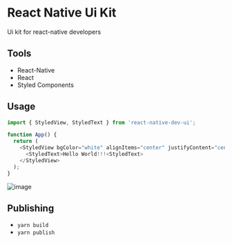 # React Native Ui Kit

Ui kit for react-native developers

## Tools

- React-Native
- React
- Styled Components

## Usage

```js
import { StyledView, StyledText } from 'react-native-dev-ui';

function App() {
  return (
    <StyledView bgColor="white" alignItems="center" justifyContent="center" flex={1}>
      <StyledText>Hello World!!!<StyledText>
    </StyledView>
  );
}
```

![image](https://user-images.githubusercontent.com/52223211/174129512-1aaa6714-fc33-43d6-92b0-ce0d851356dc.png)


## Publishing

- `yarn build`
- `yarn publish`

